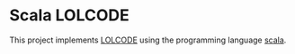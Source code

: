 Scala LOLCODE
=============

This project implements [LOLCODE][1] using the programming language [scala][2].

[1]: http://lolcode.com/
[2]: http://www.scala-lang.org/

